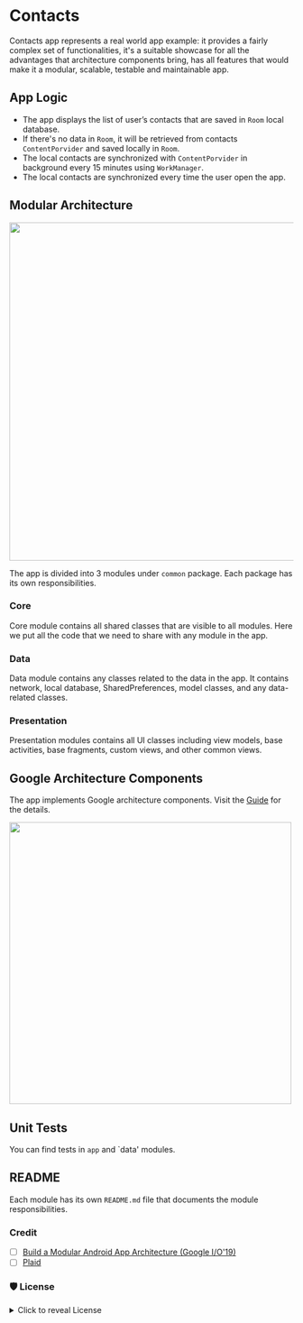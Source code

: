 # Contacts

Contacts app represents a real world app example: it provides a fairly complex set of functionalities,
it's a suitable showcase for all the advantages that architecture components bring, 
has all features that would make it a modular, scalable, testable and maintainable app.
 
## App Logic

- The app displays the list of user’s contacts that are saved in `Room` local database.
- If there's no data in `Room`, it will be retrieved from contacts `ContentPorvider` and saved locally in `Room`.
- The local contacts are synchronized with `ContentPorvider` in background every 15 minutes using `WorkManager`.
- The local contacts are synchronized every time the user open the app.

## Modular Architecture
 
<img src="https://github.com/ShabanKamell/Contacts/blob/master/blob/modular-arch-diagram3.png?raw=true" height="600">
  
The app is divided into 3 modules under `common` package. Each package has its own responsibilities.
  
### Core

Core module contains all shared classes that are visible to all modules. 
Here we put all the code that we need to share with any module in the app.

### Data

Data module contains any classes related to the data in the app. 
It contains network, local database, SharedPreferences, model classes, and any data-related classes.

### Presentation

Presentation modules contains all UI classes
 including view models, base activities, base fragments, custom views, and other common views.

 ## Google Architecture Components
 
 The app implements Google architecture components. Visit the [Guide](https://developer.android.com/jetpack/docs/guide) for the details.
 
 <img src="https://github.com/ShabanKamell/Contacts/blob/master/blob/google-architecture-components.png?raw=true" height="500">

## Unit Tests

You can find tests in `app` and `data' modules.

## README

Each module has its own `README.md` file that documents the module responsibilities.
 
 ### Credit
- [ ] [Build a Modular Android App Architecture (Google I/O'19)](https://www.youtube.com/watch?v=PZBg5DIzNww)
- [ ] [Plaid](https://github.com/android/plaid)

### 🛡 License
<details>
    <summary>
        Click to reveal License
    </summary>
    
```
Licensed under the Apache License, Version 2.0 (the "License");
you may not use this file except in compliance with the License.
You may obtain a copy of the License at

   http://www.apache.org/licenses/LICENSE-2.0

Unless required by applicable law or agreed to in writing, software
distributed under the License is distributed on an "AS IS" BASIS,
WITHOUT WARRANTIES OR CONDITIONS OF ANY KIND, either express or implied.
See the License for the specific language governing permissions and
limitations under the License.
```

